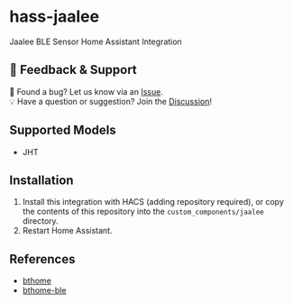 # hass-jaalee
Jaalee BLE Sensor Home Assistant Integration

## 💬 Feedback & Support

🐞 Found a bug? Let us know via an [Issue](https://github.com/eigger/hass-jaalee/issues).  
💡 Have a question or suggestion? Join the [Discussion](https://github.com/eigger/hass-jaalee/discussions)!

## Supported Models
- JHT

## Installation
1. Install this integration with HACS (adding repository required), or copy the contents of this
repository into the `custom_components/jaalee` directory.
2. Restart Home Assistant.
  
## References
- [bthome](https://github.com/home-assistant/core/tree/dev/homeassistant/components/bthome)
- [bthome-ble](https://github.com/Bluetooth-Devices/bthome-ble.git)
